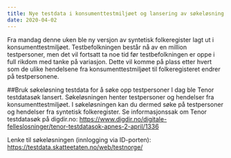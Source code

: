 ```yaml
---
title: Nye testdata i konsumenttestmiljøet og lansering av søkeløsning testdata
date: 2020-04-02
---
```


Fra mandag denne uken ble ny versjon av syntetisk folkeregister lagt ut i konsumenttestmiljøet.
Testbefolkningen består nå av en million testpersoner, men det vil fortsatt ta noe tid før testbefolkningen er oppe i full rikdom med tanke på variasjon. Dette vil komme på plass etter hvert som de ulike hendelsene fra konsumenttestmiljøet til folkeregisteret endrer på testpersonene.

##Bruk søkeløsning testdata for å søke opp testpersoner
I dag ble Tenor testdatasøk lansert. Søkeløsningen henter testpersoner og hendelser fra konsumenttestmiljøet.
I søkeløsningen kan du dermed søke på testpersoner og hendelser fra syntetisk folkeregister. 
Se informasjonssak om Tenor testdatasøk på digdir.no: https://www.digdir.no/digitale-felleslosninger/tenor-testdatasok-apnes-2-april/1336

Lenke til søkeløsningen (innlogging via ID-porten):  https://testdata.skatteetaten.no/web/testnorge/
